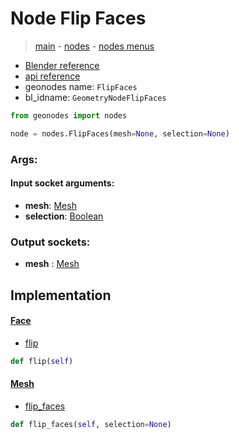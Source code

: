 # Node Flip Faces

> [main](../structure.md) - [nodes](nodes.md) - [nodes menus](nodes_menus.md)

- [Blender reference](https://docs.blender.org/manual/en/latest/modeling/geometry_nodes/mesh/flip_faces.html)
- [api reference](https://docs.blender.org/api/current/bpy.types.GeometryNodeFlipFaces.html)
- geonodes name: `FlipFaces`
- bl_idname: `GeometryNodeFlipFaces`

```python
from geonodes import nodes

node = nodes.FlipFaces(mesh=None, selection=None)
```

### Args:

#### Input socket arguments:

- **mesh**: [Mesh](Mesh.md)
- **selection**: [Boolean](Boolean.md)

### Output sockets:

- **mesh** : [Mesh](Mesh.md)

## Implementation

#### [Face](Face.md)

 - [flip](Face.md#flip)
  ```python
  def flip(self)
  ```

#### [Mesh](Mesh.md)

 - [flip_faces](Mesh.md#flip_faces)
  ```python
  def flip_faces(self, selection=None)
  ```

